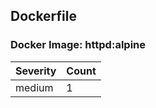 ## Dockerfile

### Docker Image: httpd:alpine
| Severity | Count |
|----------|-------|
| medium | 1 |